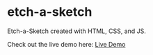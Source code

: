 # etch-a-sketch

Etch-a-Sketch created with HTML, CSS, and JS.

Check out the live demo here: [Live Demo](https://mxie97.github.io/etch-a-sketch/)